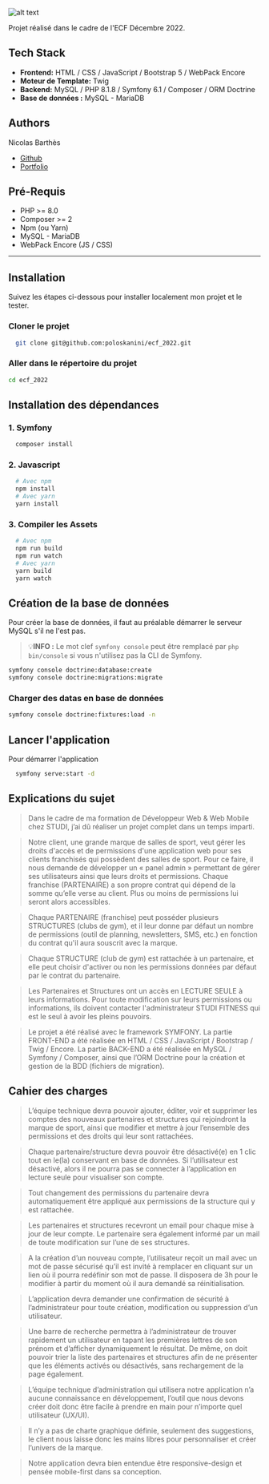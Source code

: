 ![alt text](https://www.sngaf.com/wp-content/uploads/2022/09/STUDI-FITNESS-VISUEL-MAIL-1024x614.jpg)


Projet réalisé dans le cadre de l'ECF Décembre 2022.


## Tech Stack

- **Frontend:** HTML / CSS / JavaScript / Bootstrap 5 / WebPack Encore
- **Moteur de Template:** Twig
- **Backend:** MySQL / PHP 8.1.8 / Symfony 6.1 / Composer / ORM Doctrine
- **Base de données :** MySQL - MariaDB


## Authors

Nicolas Barthès
- [Github](https://github.com/poloskanini)
- [Portfolio](https://www.nicolasbarthes.com)


## Pré-Requis

- PHP >= 8.0
- Composer >= 2
- Npm (ou Yarn)
- MySQL - MariaDB
- WebPack Encore (JS / CSS)


<!-- ## Trello du projet
- [Trello](https://trello.com/b/CyZoe9QM) -->

<hr>

## Installation

Suivez les étapes ci-dessous pour installer localement mon projet et le tester.


### Cloner le projet

```bash
  git clone git@github.com:poloskanini/ecf_2022.git
```

### Aller dans le répertoire du projet

```bash
cd ecf_2022
```

## Installation des dépendances

### 1. Symfony

```bash
  composer install
```

### 2. Javascript

```bash
  # Avec npm
  npm install
  # Avec yarn
  yarn install
```

### 3. Compiler les Assets

```bash
  # Avec npm
  npm run build
  npm run watch
  # Avec yarn
  yarn build
  yarn watch
```

## Création de la base de données

Pour créer la base de données, il faut au préalable démarrer le serveur MySQL s'il ne l'est pas.

> 💡<b>INFO :</b>
> Le mot clef `symfony console` peut être remplacé par `php bin/console` si vous n'utilisez pas la CLI de Symfony.


```bash
symfony console doctrine:database:create
symfony console doctrine:migrations:migrate
```

### Charger des datas en base de données

```bash
symfony console doctrine:fixtures:load -n
```

## Lancer l'application

Pour démarrer l'application

```bash
  symfony serve:start -d
```

## Explications du sujet

> Dans le cadre de ma formation de Développeur Web & Web Mobile chez STUDI, j’ai dû réaliser un projet complet dans un temps imparti.

> Notre client, une grande marque de salles de sport, veut gérer les droits d'accès et de permissions d'une application web pour ses clients franchisés qui possèdent des salles de sport. Pour ce faire, il nous demande de développer un « panel admin » permettant de gérer ses utilisateurs ainsi que leurs droits et permissions.
> Chaque franchise (PARTENAIRE) a son propre contrat qui dépend de la somme qu’elle verse au client. Plus ou moins de permissions lui seront alors accessibles.

> Chaque PARTENAIRE (franchise) peut posséder plusieurs STRUCTURES (clubs de gym), et il leur donne par défaut un nombre de permissions (outil de planning, newsletters, SMS, etc.) en fonction du contrat qu'il aura souscrit avec la marque.

> Chaque STRUCTURE (club de gym) est rattachée à un partenaire, et elle peut choisir d'activer ou non les permissions données par défaut par le contrat du partenaire.

> Les Partenaires et Structures ont un accès en LECTURE SEULE à leurs informations. Pour toute modification sur leurs permissions ou informations, ils doivent contacter l'administrateur STUDI FITNESS qui est le seul à avoir les pleins pouvoirs.

> Le projet a été réalisé avec le framework SYMFONY.
La partie FRONT-END a été réalisée en HTML / CSS / JavaScript / Bootstrap / Twig / Encore.
La partie BACK-END a été réalisée en MySQL / Symfony / Composer, ainsi que l’ORM Doctrine pour la création et gestion de la BDD (fichiers de migration).


## Cahier des charges

>	L’équipe technique devra pouvoir ajouter, éditer, voir et supprimer les comptes des nouveaux partenaires et structures qui rejoindront la marque de sport, ainsi que modifier et mettre à jour l’ensemble des permissions et des droits qui leur sont rattachées.

>	Chaque partenaire/structure devra pouvoir être désactivé(e) en 1 clic tout en le(la) conservant en base de données. Si l’utilisateur est désactivé, alors il ne pourra pas se connecter à l’application en lecture seule pour visualiser son compte.

>	Tout changement des permissions du partenaire devra automatiquement être appliqué aux permissions de la structure qui y est rattachée.

>	Les partenaires et structures recevront un email pour chaque mise à jour de leur compte. Le partenaire sera également informé par un mail de toute modification sur l’une de ses structures.

>	A la création d’un nouveau compte, l’utilisateur reçoit un mail avec un mot de passe sécurisé qu’il est invité à remplacer en cliquant sur un lien où il pourra redéfinir son mot de passe. Il disposera de 3h pour le modifier à partir du moment où il aura demandé sa réinitialisation.

>	L’application devra demander une confirmation de sécurité à l’administrateur pour toute création, modification ou suppression d’un utilisateur.

>	Une barre de recherche permettra à l’administrateur de trouver rapidement un utilisateur en tapant les premières lettres de son prénom et d’afficher dynamiquement le résultat. De même, on doit pouvoir trier la liste des partenaires et structures afin de ne présenter que les éléments activés ou désactivés, sans rechargement de la page également.

>	L’équipe technique d’administration qui utilisera notre application n’a aucune connaissance en développement, l’outil que nous devons créer doit donc être facile à prendre en main pour n’importe quel utilisateur (UX/UI).

>	Il n’y a pas de charte graphique définie, seulement des suggestions, le client nous laisse donc les mains libres pour personnaliser et créer l’univers de la marque.

>	Notre application devra bien entendue être responsive-design et pensée mobile-first dans sa conception.